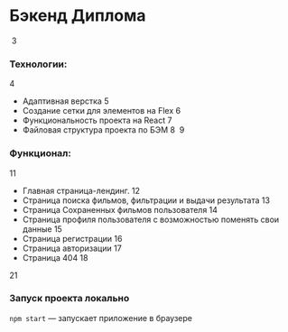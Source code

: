 # Бэкенд Диплома
​
3
### Технологии:
4
+ Адаптивная верстка
5
+ Создание сетки для элементов на Flex
6
+ Функциональность проекта на React
7
+ Файловая структура проекта по БЭМ
8
​
9
### Функционал: 
11
+ Главная страница-лендинг.
12
+ Страница поиска фильмов, фильтрации и выдачи результата
13
+ Страница Сохраненных фильмов пользователя
14
+ Страница профиля пользователя с возможностью поменять свои данные
15
+ Страница регистрации
16
+ Страница авторизации
17
+ Страница 404
18

21
### Запуск проекта локально

`npm start` — запускает приложение в браузере​
​
